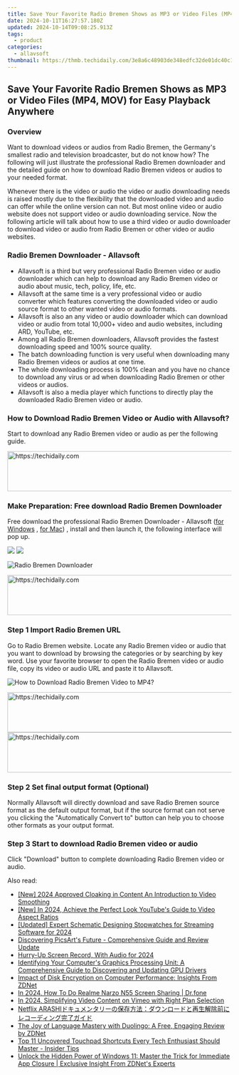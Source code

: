 ```yaml
---
title: Save Your Favorite Radio Bremen Shows as MP3 or Video Files (MP4, MOV) for Easy Playback Anywhere
date: 2024-10-11T16:27:57.180Z
updated: 2024-10-14T09:08:25.913Z
tags:
  - product
categories:
  - allavsoft
thumbnail: https://thmb.techidaily.com/3e8a6c48903de348edfc32de01dc40c1bc954d345539201fb129df4e83ad3d30.jpg
---
```


## Save Your Favorite Radio Bremen Shows as MP3 or Video Files (MP4, MOV) for Easy Playback Anywhere

### Overview

Want to download videos or audios from Radio Bremen, the Germany's smallest radio and television broadcaster, but do not know how? The following will just illustrate the professional Radio Bremen downloader and the detailed guide on how to download Radio Bremen videos or audios to your needed format.

Whenever there is the video or audio the video or audio downloading needs is raised mostly due to the flexibility that the downloaded video and audio can offer while the online version can not. But most online video or audio website does not support video or audio downloading service. Now the following article will talk about how to use a third video or audio downloader to download video or audio from Radio Bremen or other video or audio websites.

### Radio Bremen Downloader - Allavsoft

* Allavsoft is a third but very professional Radio Bremen video or audio downloader which can help to download any Radio Bremen video or audio about music, tech, policy, life, etc.
* Allavsoft at the same time is a very professional video or audio converter which features converting the downloaded video or audio source format to other wanted video or audio formats.
* Allavsoft is also an any video or audio downloader which can download video or audio from total 10,000+ video and audio websites, including ARD, YouTube, etc.
* Among all Radio Bremen downloaders, Allavsoft provides the fastest downloading speed and 100% source quality.
* The batch downloading function is very useful when downloading many Radio Bremen videos or audios at one time.
* The whole downloading process is 100% clean and you have no chance to download any virus or ad when downloading Radio Bremen or other videos or audios.
* Allavsoft is also a media player which functions to directly play the downloaded Radio Bremen video or audio.

### How to Download Radio Bremen Video or Audio with Allavsoft?

Start to download any Radio Bremen video or audio as per the following guide.

<!-- affiliate ads begin -->
<a href="https://appsumo.8odi.net/c/5597632/2118306/7443" target="_top" id="2118306">
  <img src="//a.impactradius-go.com/display-ad/7443-2118306" border="0" alt="https://techidaily.com" width="728" height="90"/>
</a>
<img height="0" width="0" src="https://appsumo.8odi.net/i/5597632/2118306/7443" style="position:absolute;visibility:hidden;" border="0" />
<!-- affiliate ads end -->

### Make Preparation: Free download Radio Bremen Downloader

Free download the professional Radio Bremen Downloader - Allavsoft ([for Windows](https://tools.techidaily.com/allavsoft/products/) , [for Mac](https://tools.techidaily.com/allavsoft/products/)) , install and then launch it, the following interface will pop up.

[![](https://www.allavsoft.com/how-to/../images/how-to/free-download-win.jpg)](https://tools.techidaily.com/allavsoft/products/) [![](https://www.allavsoft.com/how-to/../images/how-to/free-download-mac.jpg)](https://tools.techidaily.com/allavsoft/products/)

![Radio Bremen Downloader](https://www.allavsoft.com/how-to/../images/allavsoft/screen-shot-600.jpg)

<!-- affiliate ads begin -->
<a href="https://appsumo.8odi.net/c/5597632/2094414/7443" target="_top" id="2094414">
  <img src="//a.impactradius-go.com/display-ad/7443-2094414" border="0" alt="https://techidaily.com" width="728" height="90"/>
</a>
<img height="0" width="0" src="https://appsumo.8odi.net/i/5597632/2094414/7443" style="position:absolute;visibility:hidden;" border="0" />
<!-- affiliate ads end -->

### Step 1 Import Radio Bremen URL

Go to Radio Bremen website. Locate any Radio Bremen video or audio that you want to download by browsing the categories or by searching by key word. Use your favorite browser to open the Radio Bremen video or audio file, copy its video or audio URL and paste it to Allavsoft.

![How to Download Radio Bremen Video to MP4?](https://www.allavsoft.com/how-to/../images/how-to/download-rtmp-video/download-rtmp-video.jpg)

<!-- affiliate ads begin -->
<a href="https://aligracehair.sjv.io/c/5597632/1972698/19272" target="_top" id="1972698">
  <img src="//a.impactradius-go.com/display-ad/19272-1972698" border="0" alt="https://techidaily.com" width="728" height="90"/>
</a>
<img height="0" width="0" src="https://aligracehair.sjv.io/i/5597632/1972698/19272" style="position:absolute;visibility:hidden;" border="0" />
<!-- affiliate ads end -->

<!-- affiliate ads begin -->
<a href="https://appsumo.8odi.net/c/5597632/2068417/7443" target="_top" id="2068417">
  <img src="//a.impactradius-go.com/display-ad/7443-2068417" border="0" alt="https://techidaily.com" width="728" height="90"/>
</a>
<img height="0" width="0" src="https://appsumo.8odi.net/i/5597632/2068417/7443" style="position:absolute;visibility:hidden;" border="0" />
<!-- affiliate ads end -->

### Step 2 Set final output format (Optional)

Normally Allavsoft will directly download and save Radio Bremen source format as the default output format, but if the source format can not serve you clicking the "Automatically Convert to" button can help you to choose other formats as your output format.

### Step 3 Start to download Radio Bremen video or audio

Click "Download" button to complete downloading Radio Bremen video or audio.

<ins class="adsbygoogle"
     style="display:block"
     data-ad-format="autorelaxed"
     data-ad-client="ca-pub-7571918770474297"
     data-ad-slot="1223367746"></ins>

<ins class="adsbygoogle"
     style="display:block"
     data-ad-client="ca-pub-7571918770474297"
     data-ad-slot="8358498916"
     data-ad-format="auto"
     data-full-width-responsive="true"></ins>

<span class="atpl-alsoreadstyle">Also read:</span>
<div><ul>
<li><a href="https://youtube-tips.techidaily.com/024-approved-cloaking-in-content-an-introduction-to-video-smoothing/"><u>[New] 2024 Approved Cloaking in Content An Introduction to Video Smoothing</u></a></li>
<li><a href="https://facebook-record-videos.techidaily.com/new-in-2024-achieve-the-perfect-look-youtubes-guide-to-video-aspect-ratios/"><u>[New] In 2024, Achieve the Perfect Look YouTube's Guide to Video Aspect Ratios</u></a></li>
<li><a href="https://screen-mirroring-recording.techidaily.com/updated-expert-schematic-designing-stopwatches-for-streaming-software-for-2024/"><u>[Updated] Expert Schematic Designing Stopwatches for Streaming Software for 2024</u></a></li>
<li><a href="https://extra-lessons.techidaily.com/discovering-picsarts-future-comprehensive-guide-and-review-update/"><u>Discovering PicsArt's Future - Comprehensive Guide and Review Update</u></a></li>
<li><a href="https://screen-activity-recording.techidaily.com/hurry-up-screen-record-with-audio-for-2024/"><u>Hurry-Up Screen Record, With Audio for 2024</u></a></li>
<li><a href="https://win-workspace.techidaily.com/identifying-your-computers-graphics-processing-unit-a-comprehensive-guide-to-discovering-and-updating-gpu-drivers/"><u>Identifying Your Computer's Graphics Processing Unit: A Comprehensive Guide to Discovering and Updating GPU Drivers</u></a></li>
<li><a href="https://win-workspace.techidaily.com/impact-of-disk-encryption-on-computer-performance-insights-from-zdnet/"><u>Impact of Disk Encryption on Computer Performance: Insights From ZDNet</u></a></li>
<li><a href="https://screen-mirror.techidaily.com/in-2024-how-to-do-realme-narzo-n55-screen-sharing-drfone-by-drfone-android/"><u>In 2024, How To Do Realme Narzo N55 Screen Sharing | Dr.fone</u></a></li>
<li><a href="https://vimeo-videos.techidaily.com/in-2024-simplifying-video-content-on-vimeo-with-right-plan-selection/"><u>In 2024, Simplifying Video Content on Vimeo with Right Plan Selection</u></a></li>
<li><a href="https://blog-min.techidaily.com/netflix-arashi/"><u>Netflix ARASHIドキュメンタリーの保存方法：ダウンロードと再生解除前にレコーディング完了ガイド</u></a></li>
<li><a href="https://win-workspace.techidaily.com/the-joy-of-language-mastery-with-duolingo-a-free-engaging-review-by-zdnet/"><u>The Joy of Language Mastery with Duolingo: A Free, Engaging Review by ZDNet</u></a></li>
<li><a href="https://win-workspace.techidaily.com/top-11-uncovered-touchpad-shortcuts-every-tech-enthusiast-should-master-insider-tips/"><u>Top 11 Uncovered Touchpad Shortcuts Every Tech Enthusiast Should Master - Insider Tips</u></a></li>
<li><a href="https://win-workspace.techidaily.com/unlock-the-hidden-power-of-windows-11-master-the-trick-for-immediate-app-closure-exclusive-insight-from-zdnets-experts/"><u>Unlock the Hidden Power of Windows 11: Master the Trick for Immediate App Closure | Exclusive Insight From ZDNet's Experts</u></a></li>
</ul></div>

